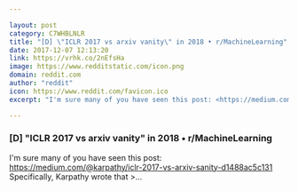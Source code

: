 ```yaml
---

layout: post
category: C7WHBLNLR
title: "[D] \"ICLR 2017 vs arxiv vanity\" in 2018 • r/MachineLearning"
date: 2017-12-07 12:13:20
link: https://vrhk.co/2nEfsHa
image: https://www.redditstatic.com/icon.png
domain: reddit.com
author: "reddit"
icon: https://www.reddit.com/favicon.ico
excerpt: "I'm sure many of you have seen this post: <https://medium.com/@karpathy/iclr-2017-vs-arxiv-sanity-d1488ac5c131> Specifically, Karpathy wrote that &gt;..."

---
```


### [D] "ICLR 2017 vs arxiv vanity" in 2018 • r/MachineLearning

I'm sure many of you have seen this post: <https://medium.com/@karpathy/iclr-2017-vs-arxiv-sanity-d1488ac5c131> Specifically, Karpathy wrote that &gt;...